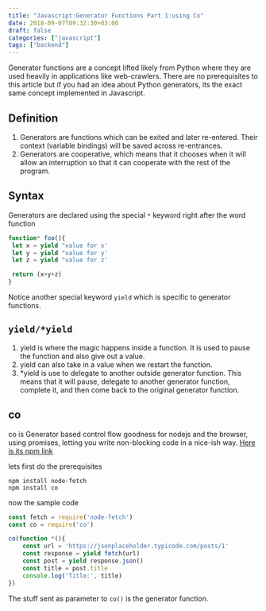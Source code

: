 ```yaml
---
title: "Javascript:Generator Functions Part 1:using Co"
date: 2018-09-07T09:32:30+03:00
draft: false 
categories: ["javascript"]
tags: ["backend"]
---
```

Generator functions are a concept lifted likely from Python where they are used heavily in applications like web-crawlers. There are no prerequisites to this article but if you had an idea about Python generators, its the exact same concept implemented in Javascript.

## Definition

1. Generators are functions which can be exited and later re-entered. Their context (variable bindings) will be saved across re-entrances.
2. Generators are cooperative, which means that it chooses when it will allow an interruption so that it can cooperate with the rest of the program.

## Syntax

Generators are declared using the special `*` keyword right after the word function
```javascript
function* foo(){
 let x = yield "value for x'
 let y = yield "value for y'
 let z = yield "value for z'

 return (x+y+z)
}
```
Notice another special keyword `yield` which is specific to generator functions.

## `yield/*yield`
1. yield is where the magic happens inside a function. It is used to pause the function and also give out a value.
1. yield can also take in a value when we restart the function.
1. *yield is use to delegate to another outside generator function. This means that it will pause, delegate to another generator function, complete it, and then come back to the original generator function.

## co

co is Generator based control flow goodness for nodejs and the browser, using promises, letting you write non-blocking code in a nice-ish way. [ Here is its npm link ](https://www.npmjs.com/package/co)

lets first do the prerequisites
```shell
npm install node-fetch
npm install co
```
now the sample code
```javascript
const fetch = require('node-fetch')
const co = require('co')

co(function *(){
    const url = 'https://jsonplaceholder.typicode.com/posts/1'
    const response = yield fetch(url)
    const post = yield response.json()
    const title = post.title
    console.log('Title:', title)
})
```
The stuff sent as parameter to `co()` is the generator function.